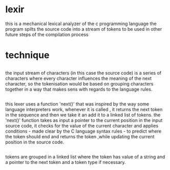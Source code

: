 # lexir
this is a mechanical lexical analyzer of the c programming language
the program spilts the source code into a stream of tokens to be used
in other future steps of the compilation process

# technique 
##
  the input stream of characters (in this case the source code) is a series of characters where 
every character influences the meaning of the next character, so the tokenisation would be based 
on grouping characters together in a way that makes sens with regards to the language rules.
##
  this lexer uses a function 'next()' that was inspired by the way some language interpreters work, 
whenever it is called , it returns the next token in the sequence and then we take it an add it to a 
linked list of tokens.
the 'next()' function takes as input a pointer to the current position in the input source code, it 
checks for the value of the current character and applies conditions - made clear by the C language 
syntax rules - to predict where the token should end and returns the token ,while updating the current
position in the source code.
 ## 
  tokens are grouped in a linked list where the token has value of a string and a pointer to the
next token and a token type if necessary.
